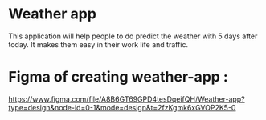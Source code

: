 # Weather app

This application will help people to do predict the weather with 5 days after today.  It makes them easy in 
their work life and traffic.

# Figma of creating weather-app :

https://www.figma.com/file/A8B6GT69GPD4tesDqeifQH/Weather-app?type=design&node-id=0-1&mode=design&t=2fzKgmk6xGVOP2K5-0